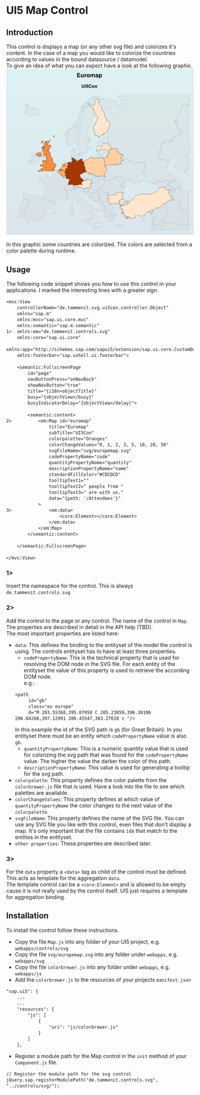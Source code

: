 # UI5 Map Control
## Introduction
This control is displays a map (or any other svg file) and colorizes it's content. In the case of a map you would
like to colorize the countries according to values in the bound datasource / datamodel.  
To give an idea of what you can expect have a look at the following graphic.  
![example svg map](./readmefiles/images/examplemap.png)

In this graphic some countries are colorized. The colors are selected from a color palette during runtime.

## Usage
The following code snippet shows you how to use this control in your applications. I marked the interesting lines with a greater sign.

```
<mvc:View
	controllerName="de.tammenit.svg.ui5con.controller.Object"
	xmlns="sap.m"
	xmlns:mvc="sap.ui.core.mvc"
	xmlns:semantic="sap.m.semantic"
1>	xmlns:em="de.tammenit.controls.svg"
	xmlns:core="sap.ui.core"
	xmlns:app="http://schemas.sap.com/sapui5/extension/sap.ui.core.CustomData/1"
	xmlns:footerbar="sap.ushell.ui.footerbar">

	<semantic:FullscreenPage
		id="page"
		navButtonPress="onNavBack"
		showNavButton="true"
		title="{i18n>objectTitle}"
		busy="{objectView>/busy}"
		busyIndicatorDelay="{objectView>/delay}">

		<semantic:content>
2>			<em:Map id="euromap"
				title="Euromap"
				subTitle="UI5Con"
				colorpalette="Oranges"
				colorChangeValues="0, 1, 2, 3, 5, 10, 20, 50"
				svgFileName="svg/europemap.svg"
				codePropertyName="code"
				quantityPropertyName="quantity"
				descriptionPropertyName="name"
				standardFillColor="#CDCDCD"
				tooltipText1=""
				tooltipText2=" people from "
				tooltipText3=" are with us."
				data="{path: '/Attendees'}"
			>
3>				<em:data>
					<core:Element></core:Element>
				</em:data>
			</em:Map>
 		</semantic:content>

	</semantic:FullscreenPage>

</mvc:View>
```
### 1>
Insert the namespace for the control. This is always  
`de.tammenit.controls.svg`  

### 2>
Add the control to the page or any control. The name of the control in `Map`. The properties are described in detail in the API help (TBD).  
The most important properties are listed here:    
* `data`: This defines the binding to the entityset of the model the control is using.
The controls entityset has to have at least three properties.
	* `codePropertyName`: This is the technical property that is used for resolving the DOM node in the SVG file. For each entity of the entityset the value of this property is used to retrieve the according DOM node.  
	e.g.:  
	```
	<path
		 id="gb"
		 class="eu europe"
		 d="M 203.55368,395.07058 C 205.23859,396.38106 206.64268,397.12991 206.45547,383.27618 z "/>
	```
	In this example the id of the SVG path is `gb` (for Great Britain). In you entityset there must be an entity which `codePropertyName` value is also `gb`.
	* `quantityPropertyName`: This is a numeric quantity value that is used for colorizing the svg path that was found for the `codePropertyName` value. The higher the value the darker the color of this path.
	* `descriptionPropertyName`: This value is used for generating a tooltip for the svg path.
* `colorpalette`: This property defines the color palette from the `colorbrewer.js` file that is used. Have a look into the file to see which palettes are available.
* `colorChangeValues`: This property defines at which value of `quantityPropertyName` the color changes to the next value of the `colorpalette`.
* `svgFileName`: This property defines the name of the SVG file. You can use any SVG file you like with this control, even files that don't display a map. It's only important that the file contains `ìd`s that match to the entities in the entityset.
* `other properties`: These properties are described later.

### 3>
For the `data` property a `<data>` tag as child of the control must be defined. This acts as template for the aggregation `data`.   
The template control can be a `<core:Element>` and is allowed to be empty cause it is not really used by the control itself. UI5 just requires a template for aggregation binding.

## Installation
To install the control follow these instructions.  

* Copy the file `Map.js` into any folder of your UI5 project, e.g. `webapps/controls/svg`
* Copy the file `svg/europemap.svg` into any folder under `webapps`, e.g. `webapps/svg`
* Copy the file `colorbrewer.js` into any folder under `webapps`, e.g. `webapps/js`
* Add the `colorbrewer.js` to the resources of your projects `manifest.json`
```
"sap.ui5": {
	...
	...
	"resources": {
		"js": [
			{
				"uri": "js/colorbrewer.js"
			}
		]
	},
```
* Register a module path for the Map control in the `init` method of your `Component.js` file.
```
// Register the module path for the svg control
jQuery.sap.registerModulePath("de.tammenit.controls.svg", "../controls/svg/");
```
